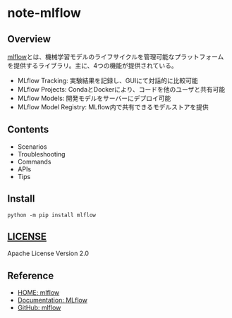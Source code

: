 # note-mlflow

## Overview

[mlflow](https://github.com/mlflow/mlflow/#mlflow-a-machine-learning-lifecycle-platform)とは、機械学習モデルのライフサイクルを管理可能なプラットフォームを提供するライブラリ。主に、4つの機能が提供されている。

- MLflow Tracking: 実験結果を記録し、GUIにて対話的に比較可能
- MLflow Projects: CondaとDockerにより、コードを他のユーザと共有可能
- MLflow Models: 開発モデルをサーバーにデプロイ可能
- MLflow Model Registry: MLflow内で共有できるモデルストアを提供

## Contents

- Scenarios
- Troubleshooting
- Commands
- APIs
- Tips

## Install

```shell
python -m pip install mlflow
```

## [LICENSE](https://github.com/mlflow/mlflow/blob/master/LICENSE.txt)

Apache License Version 2.0

## Reference

- [HOME: mlflow](https://mlflow.org/)
- [Documentation: MLflow](https://mlflow.org/docs/latest/index.html)
- [GitHub: mlflow](https://github.com/mlflow/mlflow/)

